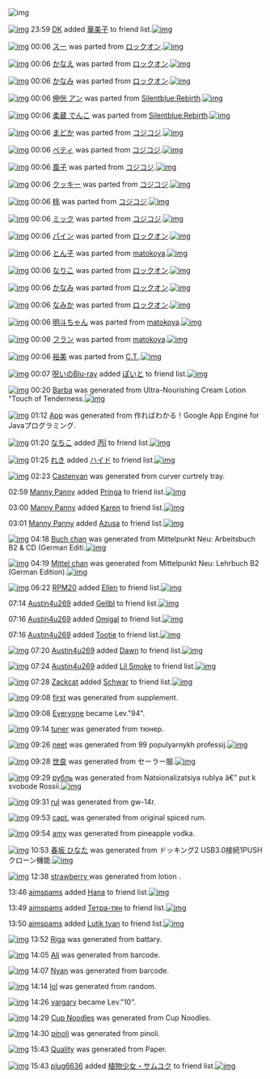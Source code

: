 ![img](http://gdrive-cdn.herokuapp.com/get/0B-nxIpt4DE2TdGhPalFPcFpSY0E/512px-barcode.png)

[![img](http://www.deviantsart.com/30n18dc.jpeg)](http://www.barcodekanojo.com/user/24979/DK) 23:59 [DK](http://www.barcodekanojo.com/user/24979/DK) added [華美子](http://www.barcodekanojo.com/kanojo/2759131/%E8%8F%AF%E7%BE%8E%E5%AD%90) to friend list.[![img](http://www.deviantsart.com/1v4sn3a.png)](http://www.barcodekanojo.com/kanojo/2759131/%E8%8F%AF%E7%BE%8E%E5%AD%90) 

[![img](http://www.deviantsart.com/3slq36m.png)](http://www.barcodekanojo.com/kanojo/2705507/%E3%82%B9%E3%83%BC) 00:06 [スー](http://www.barcodekanojo.com/kanojo/2705507/%E3%82%B9%E3%83%BC) was parted from [ロックオン](http://www.barcodekanojo.com/kanojo/2705507/%E3%82%B9%E3%83%BC).[![img](http://www.deviantsart.com/2musf1g.jpeg)](http://www.barcodekanojo.com/user/241643/%E3%83%AD%E3%83%83%E3%82%AF%E3%82%AA%E3%83%B3) 

[![img](http://www.deviantsart.com/2s94nvd.png)](http://www.barcodekanojo.com/kanojo/1289635/%E3%81%8B%E3%81%AA%E3%81%88) 00:06 [かなえ](http://www.barcodekanojo.com/kanojo/1289635/%E3%81%8B%E3%81%AA%E3%81%88) was parted from [ロックオン](http://www.barcodekanojo.com/kanojo/1289635/%E3%81%8B%E3%81%AA%E3%81%88).[![img](http://www.deviantsart.com/2musf1g.jpeg)](http://www.barcodekanojo.com/user/241643/%E3%83%AD%E3%83%83%E3%82%AF%E3%82%AA%E3%83%B3) 

[![img](http://www.deviantsart.com/15bn1g6.png)](http://www.barcodekanojo.com/kanojo/1853364/%E3%81%8B%E3%81%AA%E3%81%BF) 00:06 [かなみ](http://www.barcodekanojo.com/kanojo/1853364/%E3%81%8B%E3%81%AA%E3%81%BF) was parted from [ロックオン](http://www.barcodekanojo.com/kanojo/1853364/%E3%81%8B%E3%81%AA%E3%81%BF).[![img](http://www.deviantsart.com/2musf1g.jpeg)](http://www.barcodekanojo.com/user/241643/%E3%83%AD%E3%83%83%E3%82%AF%E3%82%AA%E3%83%B3) 

[![img](http://www.deviantsart.com/181hcm7.png)](http://www.barcodekanojo.com/kanojo/3156072/%E4%BC%B8%E4%BE%8A%20%E3%82%A2%E3%83%B3) 00:06 [伸侊 アン](http://www.barcodekanojo.com/kanojo/3156072/%E4%BC%B8%E4%BE%8A%20%E3%82%A2%E3%83%B3) was parted from [Silentblue:Rebirth](http://www.barcodekanojo.com/kanojo/3156072/%E4%BC%B8%E4%BE%8A%20%E3%82%A2%E3%83%B3).[![img](http://www.deviantsart.com/15ngf32.jpeg)](http://www.barcodekanojo.com/user/235162/Silentblue%3ARebirth) 

[![img](http://www.deviantsart.com/36fj9ui.png)](http://www.barcodekanojo.com/kanojo/3142945/%E6%9F%94%E8%94%B5%20%E3%81%A7%E3%82%93%E3%81%93) 00:06 [柔蔵 でんこ](http://www.barcodekanojo.com/kanojo/3142945/%E6%9F%94%E8%94%B5%20%E3%81%A7%E3%82%93%E3%81%93) was parted from [Silentblue:Rebirth](http://www.barcodekanojo.com/kanojo/3142945/%E6%9F%94%E8%94%B5%20%E3%81%A7%E3%82%93%E3%81%93).[![img](http://www.deviantsart.com/15ngf32.jpeg)](http://www.barcodekanojo.com/user/235162/Silentblue%3ARebirth) 

[![img](http://www.deviantsart.com/br931d.png)](http://www.barcodekanojo.com/kanojo/2594364/%E3%81%BE%E3%81%A9%E3%81%8B) 00:06 [まどか](http://www.barcodekanojo.com/kanojo/2594364/%E3%81%BE%E3%81%A9%E3%81%8B) was parted from [コジコジ](http://www.barcodekanojo.com/kanojo/2594364/%E3%81%BE%E3%81%A9%E3%81%8B).[![img](http://www.deviantsart.com/2dkh5sf.jpeg)](http://www.barcodekanojo.com/user/201286/%E3%82%B3%E3%82%B8%E3%82%B3%E3%82%B8) 

[![img](http://www.deviantsart.com/pocide.png)](http://www.barcodekanojo.com/kanojo/2534555/%E3%83%9A%E3%83%86%E3%82%A3) 00:06 [ペティ](http://www.barcodekanojo.com/kanojo/2534555/%E3%83%9A%E3%83%86%E3%82%A3) was parted from [コジコジ](http://www.barcodekanojo.com/kanojo/2534555/%E3%83%9A%E3%83%86%E3%82%A3).[![img](http://www.deviantsart.com/2dkh5sf.jpeg)](http://www.barcodekanojo.com/user/201286/%E3%82%B3%E3%82%B8%E3%82%B3%E3%82%B8) 

[![img](http://www.deviantsart.com/3bjk2bo.png)](http://www.barcodekanojo.com/kanojo/2522564/%E9%A2%A8%E5%AD%90) 00:06 [風子](http://www.barcodekanojo.com/kanojo/2522564/%E9%A2%A8%E5%AD%90) was parted from [コジコジ](http://www.barcodekanojo.com/kanojo/2522564/%E9%A2%A8%E5%AD%90).[![img](http://www.deviantsart.com/2dkh5sf.jpeg)](http://www.barcodekanojo.com/user/201286/%E3%82%B3%E3%82%B8%E3%82%B3%E3%82%B8) 

[![img](http://www.deviantsart.com/n8r5j0.png)](http://www.barcodekanojo.com/kanojo/2532632/%E3%82%AF%E3%83%83%E3%82%AD%E3%83%BC) 00:06 [クッキー](http://www.barcodekanojo.com/kanojo/2532632/%E3%82%AF%E3%83%83%E3%82%AD%E3%83%BC) was parted from [コジコジ](http://www.barcodekanojo.com/kanojo/2532632/%E3%82%AF%E3%83%83%E3%82%AD%E3%83%BC).[![img](http://www.deviantsart.com/2dkh5sf.jpeg)](http://www.barcodekanojo.com/user/201286/%E3%82%B3%E3%82%B8%E3%82%B3%E3%82%B8) 

[![img](http://www.deviantsart.com/11hnnd2.png)](http://www.barcodekanojo.com/kanojo/2532708/%E6%A1%83) 00:06 [桃](http://www.barcodekanojo.com/kanojo/2532708/%E6%A1%83) was parted from [コジコジ](http://www.barcodekanojo.com/kanojo/2532708/%E6%A1%83).[![img](http://www.deviantsart.com/2dkh5sf.jpeg)](http://www.barcodekanojo.com/user/201286/%E3%82%B3%E3%82%B8%E3%82%B3%E3%82%B8) 

[![img](http://www.deviantsart.com/smkqrm.png)](http://www.barcodekanojo.com/kanojo/2522906/%E3%83%9F%E3%83%83%E3%82%AF) 00:06 [ミック](http://www.barcodekanojo.com/kanojo/2522906/%E3%83%9F%E3%83%83%E3%82%AF) was parted from [コジコジ](http://www.barcodekanojo.com/kanojo/2522906/%E3%83%9F%E3%83%83%E3%82%AF).[![img](http://www.deviantsart.com/2dkh5sf.jpeg)](http://www.barcodekanojo.com/user/201286/%E3%82%B3%E3%82%B8%E3%82%B3%E3%82%B8) 

[![img](http://www.deviantsart.com/2l8816g.png)](http://www.barcodekanojo.com/kanojo/1283946/%E3%83%91%E3%82%A4%E3%83%B3) 00:06 [パイン](http://www.barcodekanojo.com/kanojo/1283946/%E3%83%91%E3%82%A4%E3%83%B3) was parted from [ロックオン](http://www.barcodekanojo.com/kanojo/1283946/%E3%83%91%E3%82%A4%E3%83%B3).[![img](http://www.deviantsart.com/2musf1g.jpeg)](http://www.barcodekanojo.com/user/241643/%E3%83%AD%E3%83%83%E3%82%AF%E3%82%AA%E3%83%B3) 

[![img](http://www.deviantsart.com/39ju9n3.png)](http://www.barcodekanojo.com/kanojo/51453/%E3%81%A8%E3%82%93%E5%AD%90) 00:06 [とん子](http://www.barcodekanojo.com/kanojo/51453/%E3%81%A8%E3%82%93%E5%AD%90) was parted from [matokoya](http://www.barcodekanojo.com/kanojo/51453/%E3%81%A8%E3%82%93%E5%AD%90).[![img](http://www.deviantsart.com/2qe0j45.jpeg)](http://www.barcodekanojo.com/user/24932/matokoya) 

[![img](http://www.deviantsart.com/3kfi04m.png)](http://www.barcodekanojo.com/kanojo/2601343/%E3%81%AA%E3%82%8A%E3%81%93) 00:06 [なりこ](http://www.barcodekanojo.com/kanojo/2601343/%E3%81%AA%E3%82%8A%E3%81%93) was parted from [ロックオン](http://www.barcodekanojo.com/kanojo/2601343/%E3%81%AA%E3%82%8A%E3%81%93).[![img](http://www.deviantsart.com/2musf1g.jpeg)](http://www.barcodekanojo.com/user/241643/%E3%83%AD%E3%83%83%E3%82%AF%E3%82%AA%E3%83%B3) 

[![img](http://www.deviantsart.com/3tadcml.png)](http://www.barcodekanojo.com/kanojo/2639216/%E3%81%8B%E3%81%AA%E3%81%BF) 00:06 [かなみ](http://www.barcodekanojo.com/kanojo/2639216/%E3%81%8B%E3%81%AA%E3%81%BF) was parted from [ロックオン](http://www.barcodekanojo.com/kanojo/2639216/%E3%81%8B%E3%81%AA%E3%81%BF).[![img](http://www.deviantsart.com/2musf1g.jpeg)](http://www.barcodekanojo.com/user/241643/%E3%83%AD%E3%83%83%E3%82%AF%E3%82%AA%E3%83%B3) 

[![img](http://www.deviantsart.com/20is5ha.png)](http://www.barcodekanojo.com/kanojo/2675651/%E3%81%AA%E3%81%BF%E3%81%8B) 00:06 [なみか](http://www.barcodekanojo.com/kanojo/2675651/%E3%81%AA%E3%81%BF%E3%81%8B) was parted from [ロックオン](http://www.barcodekanojo.com/kanojo/2675651/%E3%81%AA%E3%81%BF%E3%81%8B).[![img](http://www.deviantsart.com/2musf1g.jpeg)](http://www.barcodekanojo.com/user/241643/%E3%83%AD%E3%83%83%E3%82%AF%E3%82%AA%E3%83%B3) 

[![img](http://www.deviantsart.com/4pfjto.png)](http://www.barcodekanojo.com/kanojo/1718144/%E6%98%8E%E6%96%97%E3%81%A1%E3%82%83%E3%82%93) 00:06 [明斗ちゃん](http://www.barcodekanojo.com/kanojo/1718144/%E6%98%8E%E6%96%97%E3%81%A1%E3%82%83%E3%82%93) was parted from [matokoya](http://www.barcodekanojo.com/kanojo/1718144/%E6%98%8E%E6%96%97%E3%81%A1%E3%82%83%E3%82%93).[![img](http://www.deviantsart.com/2qe0j45.jpeg)](http://www.barcodekanojo.com/user/24932/matokoya) 

[![img](http://www.deviantsart.com/e69asv.png)](http://www.barcodekanojo.com/kanojo/2513828/%E3%83%95%E3%83%A9%E3%83%B3) 00:06 [フラン](http://www.barcodekanojo.com/kanojo/2513828/%E3%83%95%E3%83%A9%E3%83%B3) was parted from [matokoya](http://www.barcodekanojo.com/kanojo/2513828/%E3%83%95%E3%83%A9%E3%83%B3).[![img](http://www.deviantsart.com/2qe0j45.jpeg)](http://www.barcodekanojo.com/user/24932/matokoya) 

[![img](http://www.deviantsart.com/1iis2d9.png)](http://www.barcodekanojo.com/kanojo/2562246/%E8%A3%95%E7%BE%8E) 00:06 [裕美](http://www.barcodekanojo.com/kanojo/2562246/%E8%A3%95%E7%BE%8E) was parted from [C.T.](http://www.barcodekanojo.com/kanojo/2562246/%E8%A3%95%E7%BE%8E).[![img](http://www.deviantsart.com/fhrc6a.jpeg)](http://www.barcodekanojo.com/user/272165/C.T.) 

[![img](http://www.deviantsart.com/p8avmd.jpeg)](http://www.barcodekanojo.com/user/243256/%E5%91%AA%E3%81%84%E3%81%AEBlu-ray) 00:07 [呪いのBlu-ray](http://www.barcodekanojo.com/user/243256/%E5%91%AA%E3%81%84%E3%81%AEBlu-ray) added [ぽいと](http://www.barcodekanojo.com/kanojo/256032/%E3%81%BD%E3%81%84%E3%81%A8) to friend list.[![img](http://www.deviantsart.com/s972i2.png)](http://www.barcodekanojo.com/kanojo/256032/%E3%81%BD%E3%81%84%E3%81%A8) 

[![img](http://www.deviantsart.com/3glcjbu.png)](http://www.barcodekanojo.com/kanojo/3191414/Barba) 00:20 [Barba](http://www.barcodekanojo.com/kanojo/3191414/Barba) was generated from Ultra-Nourishing Cream Lotion "Touch of Tenderness.[![img](http://www.deviantsart.com/1ueemlh.jpeg)](http://www.barcodekanojo.com/product_images/barcode/6015812/1420557652/Ultra-Nourishing%20Cream%20Lotion%20%22Touch%20of%20Tenderness.jpg) 

[![img](http://www.deviantsart.com/1ealtmj.png)](http://www.barcodekanojo.com/kanojo/3191415/App) 01:12 [App](http://www.barcodekanojo.com/kanojo/3191415/App) was generated from 作ればわかる！Google App Engine for Javaプログラミング.

[![img](http://www.deviantsart.com/1lb4fit.jpeg)](http://www.barcodekanojo.com/user/314581/%E3%81%AA%E3%81%A1%E3%81%93) 01:20 [なちこ](http://www.barcodekanojo.com/user/314581/%E3%81%AA%E3%81%A1%E3%81%93) added [丙](http://www.barcodekanojo.com/kanojo/1373741/%E4%B8%99%EE%81%96) to friend list.[![img](http://www.deviantsart.com/2q5dsmv.png)](http://www.barcodekanojo.com/kanojo/1373741/%E4%B8%99%EE%81%96) 

[![img](http://www.deviantsart.com/1homs81.jpeg)](http://www.barcodekanojo.com/user/422141/%E3%82%8C%E3%81%8D) 01:25 [れき](http://www.barcodekanojo.com/user/422141/%E3%82%8C%E3%81%8D) added [ハイド](http://www.barcodekanojo.com/kanojo/3065905/%E3%83%8F%E3%82%A4%E3%83%89) to friend list.[![img](http://www.deviantsart.com/33gk5iq.png)](http://www.barcodekanojo.com/kanojo/3065905/%E3%83%8F%E3%82%A4%E3%83%89) 

[![img](http://www.deviantsart.com/hhqb0h.png)](http://www.barcodekanojo.com/kanojo/3191416/Castenyan) 02:23 [Castenyan](http://www.barcodekanojo.com/kanojo/3191416/Castenyan) was generated from curver curtrely tray.

02:59 [Manny Panny](http://www.barcodekanojo.com/user/499545/Manny%20Panny) added [Pringa](http://www.barcodekanojo.com/kanojo/2735262/Pringa) to friend list.[![img](http://www.deviantsart.com/25smor4.png)](http://www.barcodekanojo.com/kanojo/2735262/Pringa) 

03:00 [Manny Panny](http://www.barcodekanojo.com/user/499545/Manny%20Panny) added [Karen](http://www.barcodekanojo.com/kanojo/2466660/Karen) to friend list.[![img](http://www.deviantsart.com/f3nvno.png)](http://www.barcodekanojo.com/kanojo/2466660/Karen) 

03:01 [Manny Panny](http://www.barcodekanojo.com/user/499545/Manny%20Panny) added [Azusa](http://www.barcodekanojo.com/kanojo/2782013/Azusa) to friend list.[![img](http://www.deviantsart.com/2opm684.png)](http://www.barcodekanojo.com/kanojo/2782013/Azusa) 

[![img](http://www.deviantsart.com/3i0s5nq.png)](http://www.barcodekanojo.com/kanojo/3191417/Buch%20chan) 04:18 [Buch chan](http://www.barcodekanojo.com/kanojo/3191417/Buch%20chan) was generated from Mittelpunkt Neu: Arbeitsbuch B2 &amp; CD (German Editi.[![img](http://www.deviantsart.com/1e11402.jpeg)](http://www.barcodekanojo.com/product_images/barcode/6015820/1420571843/Mittelpunkt%20Neu%3A%20Arbeitsbuch%20B2%20%26%20CD%20%28German%20Editi.jpg) 

[![img](http://www.deviantsart.com/kc9336.png)](http://www.barcodekanojo.com/kanojo/3191418/Mittel%20chan) 04:19 [Mittel chan](http://www.barcodekanojo.com/kanojo/3191418/Mittel%20chan) was generated from Mittelpunkt Neu: Lehrbuch B2 (German Edition).[![img](http://www.deviantsart.com/2iqc6j6.jpeg)](http://www.barcodekanojo.com/product_images/barcode/6015821/1420571904/Mittelpunkt%20Neu%3A%20Lehrbuch%20B2%20%28German%20Edition%29.jpg) 

[![img](http://www.deviantsart.com/1m0o1ih.jpeg)](http://www.barcodekanojo.com/user/397515/RPM20) 06:22 [RPM20](http://www.barcodekanojo.com/user/397515/RPM20) added [Ellen](http://www.barcodekanojo.com/kanojo/2098942/Ellen) to friend list.[![img](http://www.deviantsart.com/32voi87.png)](http://www.barcodekanojo.com/kanojo/2098942/Ellen) 

07:14 [Austin4u269](http://www.barcodekanojo.com/user/499547/Austin4u269) added [Gellbl](http://www.barcodekanojo.com/kanojo/2917754/Gellbl) to friend list.[![img](http://www.deviantsart.com/1q0epam.png)](http://www.barcodekanojo.com/kanojo/2917754/Gellbl) 

07:16 [Austin4u269](http://www.barcodekanojo.com/user/499547/Austin4u269) added [Omigal](http://www.barcodekanojo.com/kanojo/2512960/Omigal) to friend list.[![img](http://www.deviantsart.com/1dhot6l.png)](http://www.barcodekanojo.com/kanojo/2512960/Omigal) 

07:16 [Austin4u269](http://www.barcodekanojo.com/user/499547/Austin4u269) added [Tootie](http://www.barcodekanojo.com/kanojo/1884258/Tootie) to friend list.[![img](http://www.deviantsart.com/tft1oe.png)](http://www.barcodekanojo.com/kanojo/1884258/Tootie) 

[![img](http://www.deviantsart.com/2bu1fn4.jpeg)](http://www.barcodekanojo.com/user/499547/Austin4u269) 07:20 [Austin4u269](http://www.barcodekanojo.com/user/499547/Austin4u269) added [Dawn](http://www.barcodekanojo.com/kanojo/1033859/Dawn) to friend list.[![img](http://www.deviantsart.com/3h1qu7a.png)](http://www.barcodekanojo.com/kanojo/1033859/Dawn) 

[![img](http://www.deviantsart.com/2bu1fn4.jpeg)](http://www.barcodekanojo.com/user/499547/Austin4u269) 07:24 [Austin4u269](http://www.barcodekanojo.com/user/499547/Austin4u269) added [Lil Smoke](http://www.barcodekanojo.com/kanojo/2503025/Lil%20Smoke) to friend list.[![img](http://www.deviantsart.com/152po93.png)](http://www.barcodekanojo.com/kanojo/2503025/Lil%20Smoke) 

[![img](http://www.deviantsart.com/3eqvctr.jpeg)](http://www.barcodekanojo.com/user/261140/Zackcat) 07:28 [Zackcat](http://www.barcodekanojo.com/user/261140/Zackcat) added [Schwar](http://www.barcodekanojo.com/kanojo/2398959/Schwar) to friend list.[![img](http://www.deviantsart.com/3vptdfr.png)](http://www.barcodekanojo.com/kanojo/2398959/Schwar) 

[![img](http://www.deviantsart.com/1pi5np3.png)](http://www.barcodekanojo.com/kanojo/3191419/first) 09:08 [first](http://www.barcodekanojo.com/kanojo/3191419/first) was generated from supplement.

[![img](http://www.deviantsart.com/3cp16cr.jpeg)](http://www.barcodekanojo.com/user/229080/Everyone) 09:08 [Everyone](http://www.barcodekanojo.com/user/229080/Everyone) became Lev."94".

[![img](http://www.deviantsart.com/g48ap4.png)](http://www.barcodekanojo.com/kanojo/3191420/tuner) 09:14 [tuner](http://www.barcodekanojo.com/kanojo/3191420/tuner) was generated from тюнер.

[![img](http://www.deviantsart.com/293fupo.png)](http://www.barcodekanojo.com/kanojo/3191421/neet) 09:26 [neet](http://www.barcodekanojo.com/kanojo/3191421/neet) was generated from 99 populyarnykh professij.[![img](http://www.deviantsart.com/1e3dp6p.jpeg)](http://www.barcodekanojo.com/product_images/barcode/6015831/1420590387/99%20populyarnykh%20professij.jpg) 

[![img](http://www.deviantsart.com/23uiqn7.png)](http://www.barcodekanojo.com/kanojo/3191422/%E4%B8%96%E8%89%AF) 09:28 [世良](http://www.barcodekanojo.com/kanojo/3191422/%E4%B8%96%E8%89%AF) was generated from セーラー服.[![img](http://www.deviantsart.com/2g78mbo.jpeg)](http://www.barcodekanojo.com/product_images/barcode/6015832/1420590452/50x50x,PE3,P82,PBB,PE3,P83,PBC,PE3,P83,PA9,PE3,P83,PBC,PE6,P9C,P8D.jpg,qw=88,ah=88.pagespeed.ic.paxZ1iNKkm.jpg) 

[![img](http://www.deviantsart.com/3nfjbdl.png)](http://www.barcodekanojo.com/kanojo/3191423/%D1%80%D1%83%D0%B1%D0%BB%D1%8C) 09:29 [рубль](http://www.barcodekanojo.com/kanojo/3191423/%D1%80%D1%83%D0%B1%D0%BB%D1%8C) was generated from Natsionalizatsiya rublya â€" put k svobode Rossii.[![img](http://www.deviantsart.com/30eaq4c.jpeg)](http://www.barcodekanojo.com/product_images/barcode/6015833/1420590488/Natsionalizatsiya%20rublya%20%C3%A2%E2%82%AC%22%20put%20k%20svobode%20Rossii.jpg) 

[![img](http://www.deviantsart.com/76jeqm.png)](http://www.barcodekanojo.com/kanojo/3191424/rul) 09:31 [rul](http://www.barcodekanojo.com/kanojo/3191424/rul) was generated from gw-14r.

[![img](http://www.deviantsart.com/2rbvcoe.png)](http://www.barcodekanojo.com/kanojo/3191425/capt.) 09:53 [capt.](http://www.barcodekanojo.com/kanojo/3191425/capt.) was generated from original spiced rum.

[![img](http://www.deviantsart.com/3jdoe5s.png)](http://www.barcodekanojo.com/kanojo/3191426/amy) 09:54 [amy](http://www.barcodekanojo.com/kanojo/3191426/amy) was generated from pineapple vodka.

[![img](http://www.deviantsart.com/3512k5u.png)](http://www.barcodekanojo.com/kanojo/3191427/%E6%98%A5%E5%9D%82%20%E3%81%B2%E3%81%AA%E3%81%9F) 10:53 [春坂 ひなた](http://www.barcodekanojo.com/kanojo/3191427/%E6%98%A5%E5%9D%82%20%E3%81%B2%E3%81%AA%E3%81%9F) was generated from ドッキング2 USB3.0接続1PUSHクローン機能.[![img](http://www.deviantsart.com/36rr3ao.jpeg)](http://www.barcodekanojo.com/product_images/barcode/6015837/1420595539/50x50x,PE3,P83,P89,PE3,P83,P83,PE3,P82,PAD,PE3,P83,PB3,PE3,P82,PB02,P20USB3.0,PE6,P8E,PA5,PE7,PB6,P9A1PUSH,PE3,P82,PAF,PE3,P83,PAD,PE3,P83,PBC,PE3,P83,PB3,PE6,PA9,P9F,PE8,P83,PBD.jpg,qw=88,ah=88.pagespeed.ic.5_jT2MhuMe.jpg) 

[![img](http://www.deviantsart.com/5t3ss1.png)](http://www.barcodekanojo.com/kanojo/3191428/strawberry%20) 12:38 [strawberry ](http://www.barcodekanojo.com/kanojo/3191428/strawberry%20) was generated from lotion .

13:46 [aimspams](http://www.barcodekanojo.com/user/499553/aimspams) added [Hana](http://www.barcodekanojo.com/kanojo/2588147/Hana) to friend list.[![img](http://www.deviantsart.com/3vfdhej.png)](http://www.barcodekanojo.com/kanojo/2588147/Hana) 

13:49 [aimspams](http://www.barcodekanojo.com/user/499553/aimspams) added [Тетра-тян](http://www.barcodekanojo.com/kanojo/2515927/%D0%A2%D0%B5%D1%82%D1%80%D0%B0-%D1%82%D1%8F%D0%BD) to friend list.[![img](http://www.deviantsart.com/3dtrluu.png)](http://www.barcodekanojo.com/kanojo/2515927/%D0%A2%D0%B5%D1%82%D1%80%D0%B0-%D1%82%D1%8F%D0%BD) 

13:50 [aimspams](http://www.barcodekanojo.com/user/499553/aimspams) added [Lutik tyan](http://www.barcodekanojo.com/kanojo/2657930/Lutik%20tyan) to friend list.[![img](http://www.deviantsart.com/1m2uu5u.png)](http://www.barcodekanojo.com/kanojo/2657930/Lutik%20tyan) 

[![img](http://www.deviantsart.com/3e0v073.png)](http://www.barcodekanojo.com/kanojo/3191429/Riga) 13:52 [Riga](http://www.barcodekanojo.com/kanojo/3191429/Riga) was generated from battary.

[![img](http://www.deviantsart.com/23j77a9.png)](http://www.barcodekanojo.com/kanojo/3191430/Ali) 14:05 [Ali](http://www.barcodekanojo.com/kanojo/3191430/Ali) was generated from barcode.

[![img](http://www.deviantsart.com/357jjlh.png)](http://www.barcodekanojo.com/kanojo/3191431/Nyan) 14:07 [Nyan](http://www.barcodekanojo.com/kanojo/3191431/Nyan) was generated from barcode.

[![img](http://www.deviantsart.com/pgm1im.png)](http://www.barcodekanojo.com/kanojo/3191432/lol) 14:14 [lol](http://www.barcodekanojo.com/kanojo/3191432/lol) was generated from random.

[![img](http://www.deviantsart.com/392vogq.jpeg)](http://www.barcodekanojo.com/user/396089/vargarv) 14:26 [vargarv](http://www.barcodekanojo.com/user/396089/vargarv) became Lev."10".

[![img](http://www.deviantsart.com/2ltkgun.png)](http://www.barcodekanojo.com/kanojo/3191433/Cup%20Noodles) 14:29 [Cup Noodles](http://www.barcodekanojo.com/kanojo/3191433/Cup%20Noodles) was generated from Cup Noodles.

[![img](http://www.deviantsart.com/3mdtjth.png)](http://www.barcodekanojo.com/kanojo/3191434/pinoli) 14:30 [pinoli](http://www.barcodekanojo.com/kanojo/3191434/pinoli) was generated from pinoli.

[![img](http://www.deviantsart.com/39o0337.png)](http://www.barcodekanojo.com/kanojo/3191435/Quality) 15:43 [Quality](http://www.barcodekanojo.com/kanojo/3191435/Quality) was generated from Paper.

[![img](http://www.deviantsart.com/70njn0.jpeg)](http://www.barcodekanojo.com/user/324839/plug6636) 15:43 [plug6636](http://www.barcodekanojo.com/user/324839/plug6636) added [植物少女・サムユク](http://www.barcodekanojo.com/kanojo/2916009/%E6%A4%8D%E7%89%A9%E5%B0%91%E5%A5%B3%E3%83%BB%E3%82%B5%E3%83%A0%E3%83%A6%E3%82%AF) to friend list.[![img](http://www.deviantsart.com/4htre2.png)](http://www.barcodekanojo.com/kanojo/2916009/%E6%A4%8D%E7%89%A9%E5%B0%91%E5%A5%B3%E3%83%BB%E3%82%B5%E3%83%A0%E3%83%A6%E3%82%AF) 

